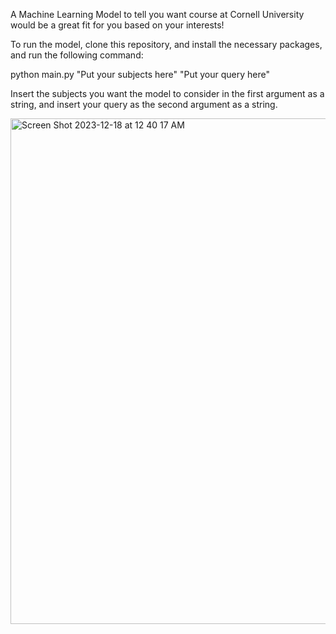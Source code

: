 A Machine Learning Model to tell you want course at Cornell University would be a great fit for you based on your interests!

To run the model, clone this repository, and install the necessary packages, and run the following command:

python  main.py  "Put your subjects here"  "Put your query here"

Insert the subjects you want the model to consider in the first argument as a string, and insert your query as the second argument as a string. 

<img width="809" alt="Screen Shot 2023-12-18 at 12 40 17 AM" src="https://github.com/AnantShyam/CornellCourseAdvisor/assets/90667923/fe6927d0-341f-4bba-b696-df429b4c70e8">
